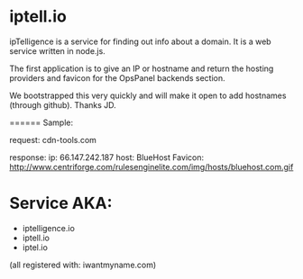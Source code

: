 iptell.io
======
ipTelligence is a service for finding out info about a domain.  It is a web service written in node.js.

The first application is to give an IP or hostname and return the hosting providers and favicon for the OpsPanel backends section.

We bootstrapped this very quickly and will make it open to add hostnames (through github).  Thanks JD.

======
Sample:

request: cdn-tools.com

response: 
ip:  66.147.242.187
host: BlueHost
Favicon: http://www.centriforge.com/rulesenginelite.com/img/hosts/bluehost.com.gif



Service AKA:
======
* iptelligence.io
* iptell.io
* iptel.io

(all registered with: iwantmyname.com)
